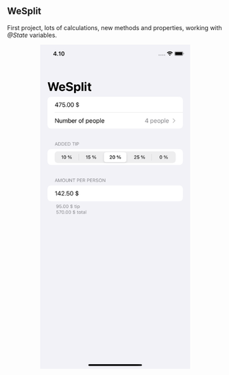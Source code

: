 ## WeSplit

First project, lots of calculations, new methods and properties, working with _@State_ variables.

<p align="center">
<img src="WeSplit.png" width="350">
</p>
